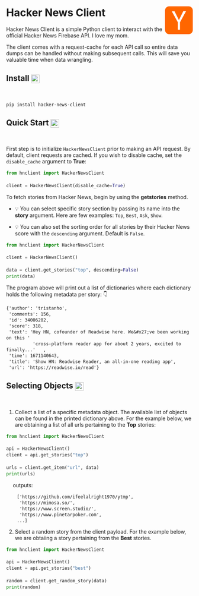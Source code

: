# Hacker News Client  <img align="right" width="75" height="75" src="./img/hackernews-logo.png">

Hacker News Client is a simple Python client to interact with the official Hacker News Firebase API. I love my mom.

The client comes with a request-cache for each API call so entire data dumps can be handled without making subsequent calls. This will save you valuable time when data wrangling.

## Install <img align="center" width="23" height="23" src="https://media.giphy.com/media/sULKEgDMX8LcI/giphy.gif">
<br>

```
pip install hacker-news-client
```

## Quick Start <img align="center" width="23" height="23" src="https://media.giphy.com/media/JIX9t2j0ZTN9S/giphy.gif">
<br>

First step is to initialize `HackerNewsClient` prior to making an API request. By default, client requests are cached. If you wish to disable cache, set the `disable_cache` argument to **True**:

```py
from hnclient import HackerNewsClient

client = HackerNewsClient(disable_cache=True)
```

To fetch stories from Hacker News, begin by using the **getstories** method. 

- :bulb: You can select specific story section by passing its name into the **story** argument. Here are few  examples: `Top`, `Best`, `Ask`, `Show`. 

- :bulb: You can also set the sorting order for all stories by their Hacker News score with the `descending` argument. Default is `False`.

```py
from hnclient import HackerNewsClient

client = HackerNewsClient()

data = client.get_stories("top", descending=False)
print(data)
```
The program above will print out a list of dictionaries where each dictionary holds the following metadata per story: :point_down:

```text
{'author': 'tristanho',
 'comments': 156,
 'id': 34006202,
 'score': 318,
 'text': 'Hey HN, cofounder of Readwise here. We&#x27;ve been working on this '
          'cross-platform reader app for about 2 years, excited to finally...'   ,
 'time': 1671140643,
 'title': 'Show HN: Readwise Reader, an all-in-one reading app',
 'url': 'https://readwise.io/read'}

```

## Selecting Objects <img align="center" width="23" height="23" src="https://media.giphy.com/media/hRYXatty4dJks/giphy.gif">
<br>

1. Collect a list of a specific metadata object. The available list of objects can be found in the printed dictionary above. For the example below, we are obtaining a list of all urls pertaining to the **Top** stories:

```py
from hnclient import HackerNewsClient

api = HackerNewsClient()
client = api.get_stories("top")

urls = client.get_item("url", data)
print(urls)
```
&emsp; outputs:

```
    ['https://github.com/ifeelalright1970/ytmp',
     'https://mimosa.so/',
     'https://www.screen.studio/',
     'https://www.pinetarpoker.com',
    ...]
```

2. Select a random story from the client payload. For the example below, we are obtaiing a story pertaining from the **Best** stories.

```py
from hnclient import HackerNewsClient

api = HackerNewsClient()
client = api.get_stories("best")

random = client.get_random_story(data)
print(random)
```